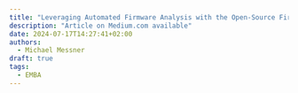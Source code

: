 ```yaml
---
title: "Leveraging Automated Firmware Analysis with the Open-Source Firmware Analyzer EMBA"
description: "Article on Medium.com available"
date: 2024-07-17T14:27:41+02:00
authors:
  - Michael Messner
draft: true
tags:
  - EMBA
---
```



